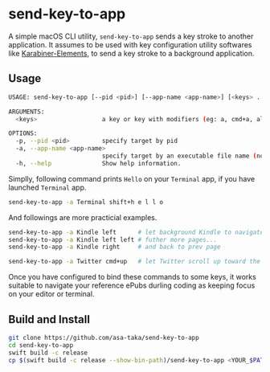 # send-key-to-app

A simple macOS CLI utility, `send-key-to-app` sends a key stroke to another application.
It assumes to be used with key configuration utility softwares like
[Karabiner-Elements](https://github.com/pqrs-org/Karabiner-Elements),
to send a key stroke to a background application.

## Usage

```sh
USAGE: send-key-to-app [--pid <pid>] [--app-name <app-name>] [<keys> ...]

ARGUMENTS:
  <keys>                  a key or key with modifiers (eg: a, cmd+a, alt+shift+e)

OPTIONS:
  -p, --pid <pid>         specify target by pid
  -a, --app-name <app-name>
                          specify target by an executable file name (not a path)
  -h, --help              Show help information.
```

Simplly, following command prints `Hello` on your `Terminal` app,
if you have launched `Terminal` app.

```sh
send-key-to-app -a Terminal shift+h e l l o
```

And followings are more practicial examples.

```sh
send-key-to-app -a Kindle left      # let background Kindle to navigate next page
send-key-to-app -a Kindle left left # futher more pages...
send-key-to-app -a Kindle right     # and back to prev page

send-key-to-app -a Twitter cmd+up   # let Twitter scroll up toward the top
```

Once you have configured to bind these commands to some keys,
it works suitable to navigate your reference ePubs durling coding
as keeping focus on your editor or terminal.

## Build and Install

```sh
git clone https://github.com/asa-taka/send-key-to-app
cd send-key-to-app
swift build -c release
cp $(swift build -c release --show-bin-path)/send-key-to-app <YOUR_$PATH>
```
